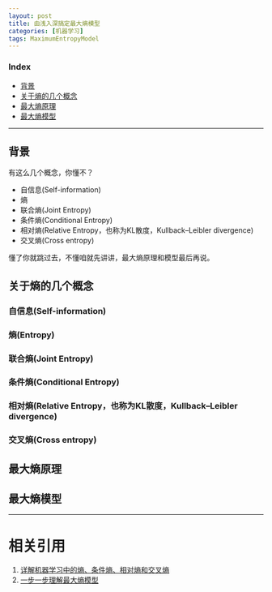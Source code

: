 ```yaml
---
layout: post
title: 由浅入深搞定最大熵模型
categories: [机器学习]
tags: MaximumEntropyModel
---
```


### Index
<!-- TOC -->
- [背景](#背景)
- [关于熵的几个概念](#关于熵的几个概念)
- [最大熵原理](#最大熵原理)
- [最大熵模型](#最大熵模型)
<!-- /TOC -->

---
## 背景
有这么几个概念，你懂不？
- 自信息(Self-information)
- 熵
- 联合熵(Joint Entropy)
- 条件熵(Conditional Entropy)
- 相对熵(Relative Entropy，也称为KL散度，Kullback–Leibler divergence)
- 交叉熵(Cross entropy)

懂了你就跳过去，不懂咱就先讲讲，最大熵原理和模型最后再说。

## 关于熵的几个概念
### 自信息(Self-information)
### 熵(Entropy)
### 联合熵(Joint Entropy)
### 条件熵(Conditional Entropy)
### 相对熵(Relative Entropy，也称为KL散度，Kullback–Leibler divergence)
### 交叉熵(Cross entropy)

## 最大熵原理

## 最大熵模型

---
# 相关引用
1. [详解机器学习中的熵、条件熵、相对熵和交叉熵](https://www.cnblogs.com/kyrieng/p/8694705.html)
2. [一步一步理解最大熵模型](https://www.cnblogs.com/wxquare/p/5858008.html)